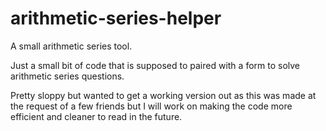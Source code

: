 # arithmetic-series-helper
A small arithmetic series tool.

Just a small bit of code that is supposed to paired with a form to solve
arithmetic series questions.

Pretty sloppy but wanted to get a working version out as this was made
at the request of a few friends but I will work on making the code more
efficient and cleaner to read in the future.
